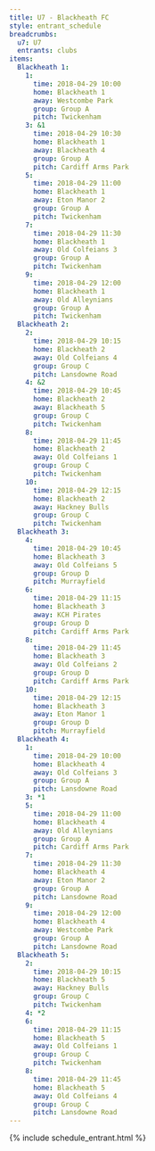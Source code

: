 ```yaml
---
title: U7 - Blackheath FC
style: entrant_schedule
breadcrumbs:
  u7: U7
  entrants: clubs
items:
  Blackheath 1:
    1:
      time: 2018-04-29 10:00
      home: Blackheath 1
      away: Westcombe Park
      group: Group A
      pitch: Twickenham
    3: &1
      time: 2018-04-29 10:30
      home: Blackheath 1
      away: Blackheath 4
      group: Group A
      pitch: Cardiff Arms Park
    5:
      time: 2018-04-29 11:00
      home: Blackheath 1
      away: Eton Manor 2
      group: Group A
      pitch: Twickenham
    7:
      time: 2018-04-29 11:30
      home: Blackheath 1
      away: Old Colfeians 3
      group: Group A
      pitch: Twickenham
    9:
      time: 2018-04-29 12:00
      home: Blackheath 1
      away: Old Alleynians
      group: Group A
      pitch: Twickenham
  Blackheath 2:
    2:
      time: 2018-04-29 10:15
      home: Blackheath 2
      away: Old Colfeians 4
      group: Group C
      pitch: Lansdowne Road
    4: &2
      time: 2018-04-29 10:45
      home: Blackheath 2
      away: Blackheath 5
      group: Group C
      pitch: Twickenham
    8:
      time: 2018-04-29 11:45
      home: Blackheath 2
      away: Old Colfeians 1
      group: Group C
      pitch: Twickenham
    10:
      time: 2018-04-29 12:15
      home: Blackheath 2
      away: Hackney Bulls
      group: Group C
      pitch: Twickenham
  Blackheath 3:
    4:
      time: 2018-04-29 10:45
      home: Blackheath 3
      away: Old Colfeians 5
      group: Group D
      pitch: Murrayfield
    6:
      time: 2018-04-29 11:15
      home: Blackheath 3
      away: KCH Pirates
      group: Group D
      pitch: Cardiff Arms Park
    8:
      time: 2018-04-29 11:45
      home: Blackheath 3
      away: Old Colfeians 2
      group: Group D
      pitch: Cardiff Arms Park
    10:
      time: 2018-04-29 12:15
      home: Blackheath 3
      away: Eton Manor 1
      group: Group D
      pitch: Murrayfield
  Blackheath 4:
    1:
      time: 2018-04-29 10:00
      home: Blackheath 4
      away: Old Colfeians 3
      group: Group A
      pitch: Lansdowne Road
    3: *1
    5:
      time: 2018-04-29 11:00
      home: Blackheath 4
      away: Old Alleynians
      group: Group A
      pitch: Cardiff Arms Park
    7:
      time: 2018-04-29 11:30
      home: Blackheath 4
      away: Eton Manor 2
      group: Group A
      pitch: Lansdowne Road
    9:
      time: 2018-04-29 12:00
      home: Blackheath 4
      away: Westcombe Park
      group: Group A
      pitch: Lansdowne Road
  Blackheath 5:
    2:
      time: 2018-04-29 10:15
      home: Blackheath 5
      away: Hackney Bulls
      group: Group C
      pitch: Twickenham
    4: *2
    6:
      time: 2018-04-29 11:15
      home: Blackheath 5
      away: Old Colfeians 1
      group: Group C
      pitch: Twickenham
    8:
      time: 2018-04-29 11:45
      home: Blackheath 5
      away: Old Colfeians 4
      group: Group C
      pitch: Lansdowne Road
---
```


{% include schedule_entrant.html %}
